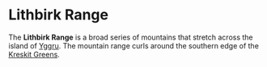 # Lithbirk Range

The **Lithbirk Range** is a broad series of mountains that stretch across the island of [Yggru](index.md). The mountain range curls around the southern edge of the [Kreskit Greens](kreskit-greens.md).
